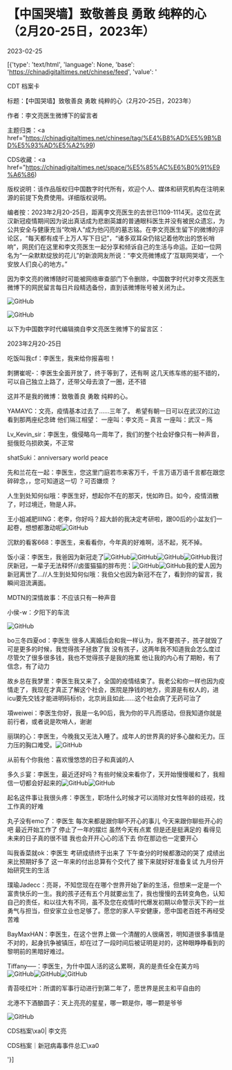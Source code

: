 # 【中国哭墙】致敬善良 勇敢 纯粹的心（2月20-25日，2023年）

2023-02-25

[{'type': 'text/html', 'language': None, 'base': 'https://chinadigitaltimes.net/chinese/feed', 'value': '

CDT 档案卡

标题：【中国哭墙】致敬善良 勇敢 纯粹的心（2月20-25日，2023年）

作者：李文亮医生微博下的留言者

主题归类：<a href="https://chinadigitaltimes.net/chinese/tag/%E4%B8%AD%E5%9B%BD%E5%93%AD%E5%A2%99)

CDS收藏：<a href="https://chinadigitaltimes.net/space/%E5%85%AC%E6%B0%91%E9%A6%86)

版权说明：该作品版权归中国数字时代所有，欢迎个人、媒体和研究机构在注明来源的前提下免费使用。详细版权说明。





编者按：2023年2月20-25日，距离李文亮医生的去世已1109-1114天。这位在武汉新冠疫情期间因为说出真话成为悲剧英雄的普通眼科医生并没有被民众遗忘，为公共安全与健康充当“吹哨人”成为他闪亮的墓志铭。在李文亮医生留下的微博的评论区，“每天都有成千上万人写下日记”，“诸多双耳朵仍铭记着他吹出的悠长哨响”，网民们在这里和李文亮医生一起分享和倾诉自己的生活与命运。正如一位网名为“一朵默默绽放的花儿”的新浪网友所说：“李文亮微博成了‘互联网哭墙’，一个安放人们良心的地方。”

因为李文亮的微博随时可能被网络审查部门下令删除，中国数字时代对李文亮医生微博下的网民留言每日片段精选备份，直到该微博账号被关闭为止。

![GitHub](https://chinadigitaltimes.net/chinese/files/2020/03/Screenshot-2020-03-13-10.48.21.png)

![GitHub](https://chinadigitaltimes.net/chinese/files/2020/03/Screenshot-2020-03-15-11.01.33.png)

以下为中国数字时代编辑摘自李文亮医生微博下的留言区：

2023年2月20-25日

吃饭叫我cf：李医生，我来给你报喜啦！

刺猬崔呢-：李医生全面开放了，终于等到了，还有啊 这几天练车练的挺不错的，可以自己独立上路了，还带父母去浪了一圈，还不错

这并不是我的微博：致敬善良 勇敢 纯粹的心。

YAMAYC：文亮，疫情基本过去了……三年了。 希望有朝一日可以在武汉的江边看到那两座纪念碑 他们隔江相望： 一座叫：李文亮 &#8211; 真言 一座叫：武汉 &#8211; 殇

Lv_Kevin_sir：李医生，俄侵略乌一周年了，我们的整个社会好像只有一种声音，挺俄贬乌损欧美，不正常

shatSuki：anniversary world peace

先和兰花在一起：李医生，您这里门庭若市来客万千，千言万语万语千言都在跟您碎碎念，，您可知道这一切 ？可否嫌烦 ？

人生到处知何似哦：李医生好，想起你不在的那天，恍如昨日。如今，疫情消散了，时过境迁，物是人非。

王小姐减肥IIING：老李，你好吗？超大龄的我决定考研啦，跟00后的小盆友们一起卷，想想都激动呢![GitHub](https://chinadigitaltimes.net/chinese/files/2023/02/post-693248-63f88cc390a62.png)

沉默的看客668：李医生，来看看你，今年真的好难啊，活不起，死不掉。

饭小滚：李医生，我爸因为新冠走了![GitHub](https://chinadigitaltimes.net/chinese/files/2023/02/post-693248-63f88cc39b2ee.png)![GitHub](https://chinadigitaltimes.net/chinese/files/2023/02/post-693248-63f88cc39b2ee.png)![GitHub](https://chinadigitaltimes.net/chinese/files/2023/02/post-693248-63f88cc39b2ee.png)![GitHub](https://chinadigitaltimes.net/chinese/files/2023/02/post-693248-63f88cc39b2ee.png)我讨厌新冠，一辈子无法释怀//卤蛋猫猫的胖布兜：![GitHub](https://chinadigitaltimes.net/chinese/files/2023/02/post-693248-63f88cc3c2542.png)![GitHub](https://chinadigitaltimes.net/chinese/files/2023/02/post-693248-63f88cc3c2542.png)我的爱人因为新冠离世了…//人生到处知何似哦：我伯父也因为新冠不在了，看到你的留言，我瞬间泪流满面。

MDTN的深情故事：不应该只有一种声音

小侯-w：夕阳下的车流

![GitHub](https://chinadigitaltimes.net/chinese/files/2023/02/image-1677233331691.png)

bo三冬四夏od：李医生 很多人离婚后会和我一样认为，我不要孩子，孩子就毁了 可是更多的时候，我觉得孩子拯救了我 没有孩子，这两年我不知道我会怎么度过 尽管欠了很多很多钱，我也不觉得孩子是我的拖累 他让我的内心有了期盼，有了信念，有了动力

故乡总在我梦里：李医生我又来了，全国的疫情结束了。我老公和你一样也因为疫情走了，我现在才真正了解这个社会，医院是挣钱的地方，资源是有权人的，进icu要先交钱才能进明码标价，北京尚且如此……这个社会病了无药可治了

項weiwei：李医生你好，我是一名90后，我为你的平凡而感动，但我知道你就是前行者，或者说是吹哨人，谢谢

丽琪的心：李医生，今晚我又无法入睡了。成年人的世界真的好多心酸和无力。压力压的胸口难受。![GitHub](https://chinadigitaltimes.net/chinese/files/2023/02/post-693248-63f88cc39b2ee.png)

从前有个你我他：喜欢慢悠悠的日子和真诚的人

多久彡宴：李医生，最近还好吗？有些时候没来看你了，天开始慢慢暖和了，我相信一切都会好起来的![GitHub](https://chinadigitaltimes.net/chinese/files/2023/02/post-693248-63f88cc3c2542.png)![GitHub](https://chinadigitaltimes.net/chinese/files/2023/02/post-693248-63f88cc3c2542.png)

起名这件事让我很头疼：李医生，职场什么时候才可以消除对女性年龄的歧视，找工作真的好难

丸子没有emo了：李医生 每次来都是跟你聊不开心的事儿 今天来跟你聊些开心的吧 最近开始工作了 停止了一年的摆烂 虽然今天有点累 但是还是挺满足的 看得见未来的日子真的很不错 我也会开开心心的活下去 你在那边也一定要开心

叫我香菜就ok：李医生 考研成绩终于出来了 下午查分的时候都激动的哭了 成绩出来比预期好多了 这一年来的付出总算有个交代了 接下来就好好准备复试 九月份开始研究生的生活

璞瑜Jadecc：亮哥，不知您现在在哪个世界开始了新的生活，但想来一定是一个富贵快乐的一生。我的孩子还有五个月就要出生了，我也慢慢的去转变角色，认知自己的责任，和以往大有不同，虽不及您在疫情时代爆发初期以命警示天下的一丝勇气与担当，但安家立业也足够了。愿您的家人平安健康，愿中国老百姓不再经受苦难

BayMaxHAN：李医生，在这个世界上做一个清醒的人很痛苦，明知道很多事情是不对的，起身抗争被镇压，却在过了一段时间后被证明是对的，这种眼睁睁看到的黎明前的黑暗好难过。

Tiffany&#8212;&#8211;：李医生，为什中国人活的这么累啊，真的是责任全在美方吗![GitHub](https://chinadigitaltimes.net/chinese/files/2023/02/post-693248-63f962ce2b1cc.png)![GitHub](https://chinadigitaltimes.net/chinese/files/2023/02/post-693248-63f962ce2b1cc.png)![GitHub](https://chinadigitaltimes.net/chinese/files/2023/02/post-693248-63f962ce2b1cc.png)

青苔吱红叶：所谓的军事行动进行到第二年了，愿世界是民主和平自由的

北港不下酒酿圆子：天上亮亮的星星，哪一颗是你，哪一颗是爷爷



![GitHub](https://chinadigitaltimes.net/chinese/files/2020/03/37-150x150.jpg)

CDS档案\xa0| 李文亮

CDS档案｜新冠病毒事件总汇\xa0

'}]